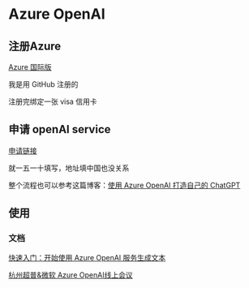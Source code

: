 # Azure OpenAI






## 注册Azure

[Azure 国际版](https://azure.microsoft.com/en-us/products/cognitive-services/openai-service?WT.mc_id=DT-MVP-5003133)

我是用 GitHub 注册的

注册完绑定一张 visa 信用卡

## 申请 openAI service 

[申请链接](https://customervoice.microsoft.com/Pages/ResponsePage.aspx?id=v4j5cvGGr0GRqy180BHbR7en2Ais5pxKtso_Pz4b1_xUOFA5Qk1UWDRBMjg0WFhPMkIzTzhKQ1dWNyQlQCN0PWcu)

就一五一十填写，地址填中国也没关系



整个流程也可以参考这篇博客：[使用 Azure OpenAI 打造自己的 ChatGPT ](https://www.cnblogs.com/stulzq/p/17271937.html)

## 使用

### 文档

[快速入门：开始使用 Azure OpenAI 服务生成文本](https://learn.microsoft.com/zh-cn/azure/cognitive-services/openai/quickstart?tabs=command-line&pivots=programming-language-python)

[杭州超普&微软 Azure OpenAI线上会议](http://s6e.cn/AYtG3)




